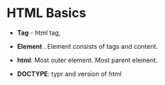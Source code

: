 # HTML Basics 

- **Tag** - html tag,
- **Element** <html></html>. Element consists of tags and content.

- **html**: Most outer element. Most parent element.
- **DOCTYPE**: typr and version of html